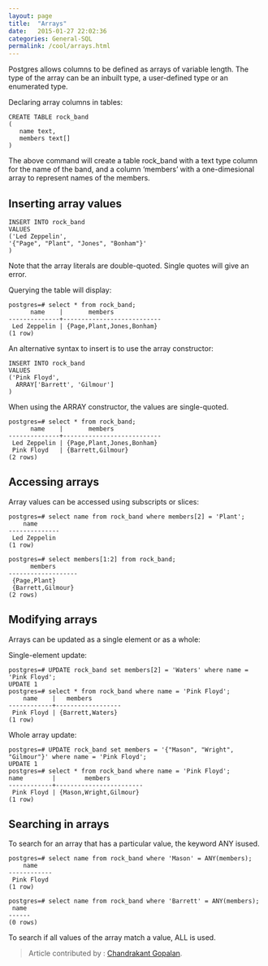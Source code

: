 ```yaml
---
layout: page
title:  "Arrays"
date:   2015-01-27 22:02:36
categories: General-SQL
permalink: /cool/arrays.html
---
```


Postgres allows columns to be defined as arrays of variable length. The type of the array can be an inbuilt type, a user-defined type or an enumerated type.

Declaring array columns in tables:

    CREATE TABLE rock_band
    (
       name text,
       members text[]
    )

The above command will create a table rock_band with a text type column for the name of the band, and a column ‘members’ with a one-dimesional array to represent names of the members.

Inserting array values
----------------------

    INSERT INTO rock_band
    VALUES
    ('Led Zeppelin',
    '{"Page", "Plant", "Jones", "Bonham"}'
    )

Note that the array literals are double-quoted. Single quotes will give an error.

Querying the table will display:

    postgres=# select * from rock_band;
          name    |       members          
    --------------+---------------------------
     Led Zeppelin | {Page,Plant,Jones,Bonham}
    (1 row)


An alternative syntax to insert is to use the array constructor:

    INSERT INTO rock_band
    VALUES
    ('Pink Floyd',
      ARRAY['Barrett', 'Gilmour']
    )

When using the ARRAY constructor, the values are single-quoted.

    postgres=# select * from rock_band;
          name    |       members          
    --------------+---------------------------
     Led Zeppelin | {Page,Plant,Jones,Bonham}
     Pink Floyd   | {Barrett,Gilmour}
    (2 rows)

Accessing arrays
----------------

Array values can be accessed using subscripts or slices:

    postgres=# select name from rock_band where members[2] = 'Plant';
        name   
    --------------
     Led Zeppelin
    (1 row)

    postgres=# select members[1:2] from rock_band;
          members      
    -------------------
     {Page,Plant}
     {Barrett,Gilmour}
    (2 rows)

Modifying arrays
----------------

Arrays can be updated as a single element or as a whole:

Single-element update:

    postgres=# UPDATE rock_band set members[2] = 'Waters' where name = 'Pink Floyd';
    UPDATE 1
    postgres=# select * from rock_band where name = 'Pink Floyd';
        name    |   members      
    ------------+------------------
     Pink Floyd | {Barrett,Waters}
    (1 row)

Whole array update:

    postgres=# UPDATE rock_band set members = '{"Mason", "Wright", "Gilmour"}' where name = 'Pink Floyd';
    UPDATE 1 
    postgres=# select * from rock_band where name = 'Pink Floyd';    
    name        |        members      
    ------------+------------------------
     Pink Floyd | {Mason,Wright,Gilmour}
    (1 row)

Searching in arrays
-------------------

To search for an array that has a particular value, the keyword ANY isused.

    postgres=# select name from rock_band where 'Mason' = ANY(members);
        name    
    ------------
     Pink Floyd
    (1 row)

    postgres=# select name from rock_band where 'Barrett' = ANY(members);
     name
    ------
    (0 rows)


To search if all values of the array match a value, ALL is used.

> Article contributed by
> :   [Chandrakant Gopalan](http://cgopalan.tumblr.com).
>

